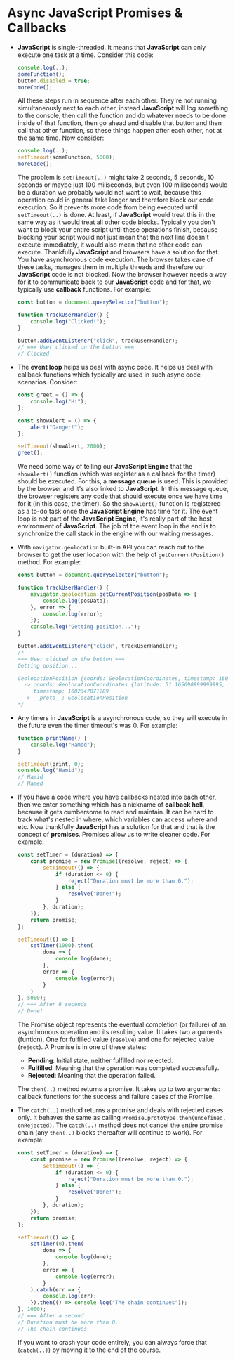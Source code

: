 # Async **JavaScript** Promises & Callbacks

- **JavaScript** is single-threaded. It means that **JavaScript** can only execute one task at a time. Consider this code:

    ```js
    console.log(..);
    someFunction();
    button.disabled = true;
    moreCode();
    ```

    All these steps run in sequence after each other. They're not running simultaneously next to each other, instead **JavaScript** will log something to the console, then call the function and do whatever needs to be done inside of that function, then go ahead and disable that button and then call that other function, so these things happen after each other, not at the same time. Now consider:

    ```js
    console.log(..);
    setTimeout(someFunction, 5000);
    moreCode();
    ```

    The problem is `setTimeout(..)` might take 2 seconds, 5 seconds, 10 seconds or maybe just 100 miliseconds, but even 100 miliseconds would be a duration we probably would not want to wait, because this operation could in general take longer and therefore block our code execution. So it prevents more code from being executed until `setTimeout(..)` is done. At least, if **JavaScript** would treat this in the same way as it would treat all other code blocks. Typically you don't want to block your entire script until these operations finish, because blocking your script would not just mean that the next line doesn't execute immediately, it would also mean that no other code can execute. Thankfully **JavaScript** and browsers have a solution for that. You have asynchronous code execution. The browser takes care of these tasks, manages them in multiple threads and therefore our **JavaScript** code is not blocked. Now the browser however needs a way for it to communicate back to our **JavaScript** code and for that, we typically use **callback** functions. For example:

    ```js
    const button = document.querySelector("button");

    function trackUserHandler() {
        console.log("Clicked!");
    }

    button.addEventListener("click", trackUserHandler);
    // === User clicked on the button ===
    // Clicked
    ```

- The **event loop** helps us deal with async code. It helps us deal with callback functions which typically are used in such async code scenarios. Consider:

    ```js
    const greet = () => {
        console.log("Hi");
    };

    const showAlert = () => {
        alert("Danger!");
    };

    setTimeout(showAlert, 2000);
    greet();
    ```

    We need some way of telling our **JavaScript Engine** that the `showAlert()` function (which was register as a callback for the timer) should be executed. For this, a **message queue** is used. This is provided by the browser and it's also linked to **JavaScript**. In this message queue, the browser registers any code that should execute once we have time for it (in this case, the timer). So the `showAlert()` function is registered as a to-do task once the **JavaScript Engine** has time for it. The event loop is not part of the **JavaScript Engine**, it's really part of the host environment of **JavaScript**. The job of the event loop in the end is to synchronize the call stack in the engine with our waiting messages.
- With `navigator.geolocation` built-in API you can reach out to the browser to get the user location with the help of `getCurrerntPosition()` method. For example:

    ```js
    const button = document.querySelector("button");

    function trackUserHandler() {
        navigator.geolocation.getCurrentPosition(posData => {
            console.log(posData);
        }, error => {
            console.log(error);
        });
        console.log("Getting position...");
    }

    button.addEventListener("click", trackUserHandler);
    /*
    === User clicked on the button ===
    Getting position...

    GeolocationPosition {coords: GeolocationCoordinates, timestamp: 1602347871289}
      -> coords: GeolocationCoordinates {latitude: 51.165690999999995, longitude: 10.451526, altitude: null, accuracy: 272909, altitudeAccuracy: null, …}
         timestamp: 1602347871289
      -> __proto__: GeolocationPosition
    */
    ```

- Any timers in **JavaScript** is a asynchronous code, so they will execute in the future even the timer timeout's was 0. For example:

    ```js
    function printName() {
        console.log("Hamed");
    }

    setTimeout(print, 0);
    console.log("Hamid");
    // Hamid
    // Hamed
    ```

- If you have a code where you have callbacks nested into each other, then we enter something which has a nickname of **callback hell**, because it gets cumbersome to read and maintain. It can be hard to track what's nested in where, which variables can access where and etc. Now thankfully **JavaScript** has a solution for that and that is the concept of **promises**. Promises allow us to write cleaner code. For example:

    ```js
    const setTimer = (duration) => {
        const promise = new Promise((resolve, reject) => {
            setTimeout(() => {
                if (duration <= 0) {
                    reject("Duration must be more than 0.");
                } else {
                    resolve("Done!");
                }
            }, duration);
        });
        return promise;
    };

    setTimeout(() => {
        setTimer(1000).then(
            done => {
                console.log(done);
            },
            error => {
                console.log(error);
            }
        )
    }, 5000);
    // === After 6 seconds
    // Done!
    ```

    The Promise object represents the eventual completion (or failure) of an asynchronous operation and its resulting value. It takes two arguments (funtion). One for fulfilled value (`resolve`) and one for rejected value (`reject`). A Promise is in one of these states:

  - **Pending**: Initial state, neither fulfilled nor rejected.
  - **Fulfilled**: Meaning that the operation was completed successfully.
  - **Rejected**: Meaning that the operation failed.
  
  The `then(..)` method returns a promise. It takes up to two arguments: callback functions for the success and failure cases of the Promise.
- The `catch(..)` method returns a promise and deals with rejected cases only. It behaves the same as calling `Promise.prototype.then(undefined, onRejected)`. The `catch(..)` method does not cancel the entire promise chain (any `then(..)` blocks thereafter will continue to work). For example:

    ```js
    const setTimer = (duration) => {
        const promise = new Promise((resolve, reject) => {
            setTimeout(() => {
                if (duration <= 0) {
                    reject("Duration must be more than 0.");
                } else {
                    resolve("Done!");
                }
            }, duration);
        });
        return promise;
    };

    setTimeout(() => {
        setTimer(0).then(
            done => {
                console.log(done);
            },
            error => {
                console.log(error);
            }
        ).catch(err => {
            console.log(err);
        }).then(() => console.log("The chain continues"));
    }, 1000);
    // === After a second
    // Duration must be more than 0.
    // The chain continues
    ```

    If you want to crash your code entirely, you can always force that (`catch(..)`) by moving it to the end of the course.
